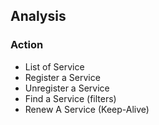 ## Analysis

### Action
 * List of Service
 * Register a Service
 * Unregister a Service
 * Find a Service (filters)
 * Renew A Service (Keep-Alive)
 
